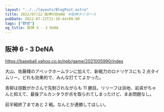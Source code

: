 ```yaml
---
layout: "../../layouts/BlogPost.astro"
title: 2022/07/22 阪神VSDeNA　#阪神タイガース
pubDate: 2022-07-22T21:10:44+09:00
tags: ["野球"]
og_title: 阪神 6 - 3 DeNA
---
```


## 阪神 6 - 3 DeNA

https://baseball.yahoo.co.jp/npb/game/2021005990/index

大山、佐藤輝のアベックホームランに加えて、新戦力のロドリゲスにも 2 点タイムリー。どれも効果的で、みんな打ててよかった。

青柳は球数がかさんで先制されながらも 11 勝目。リリーフは浜地、岩貞がちゃんと抑えて、最後アルカンタラが点を取られてしまったけど、まあ問題なし。

前半戦終了まであと 2 戦。なんとか連勝してほしい。

